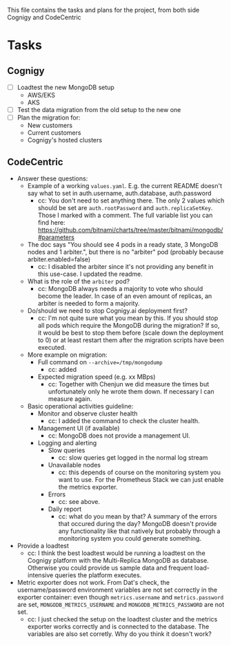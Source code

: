 This file contains the tasks and plans for the project, from both side Cognigy and CodeCentric

# Tasks
## Cognigy

- [ ] Loadtest the new MongoDB setup
  - AWS/EKS
  - AKS
- [ ] Test the data migration from the old setup to the new one
- [ ] Plan the migration for:
  - New customers
  - Current customers
  - Cognigy's hosted clusters

## CodeCentric
- Answer these questions:
  - Example of a working `values.yaml`. E.g. the current README doesn't say what to set in auth.username, auth.database, auth.password
    - cc: You don't need to set anything there. The only 2 values which should be set are `auth.rootPassword` and `auth.replicaSetKey`. Those I marked with a comment. The full variable list you can find here: https://github.com/bitnami/charts/tree/master/bitnami/mongodb/#parameters
  - The doc says "You should see 4 pods in a ready state, 3 MongoDB nodes and 1 arbiter.", but there is no "arbiter" pod (probably because arbiter.enabled=false)
    - cc: I disabled the arbiter since it's not providing any benefit in this use-case. I updated the readme.
  - What is the role of the `arbiter` pod?
    - cc: MongoDB always needs a majority to vote who should become the leader. In case of an even amount of replicas, an arbiter is needed to form a majority.
  - Do/should we need to stop Cognigy.ai deployment first?
    - cc: I'm not quite sure what you mean by this. If you should stop all pods which require the MongoDB during the migration? If so, it would be best to stop them before (scale down the deployment to 0) or at least restart them after the migration scripts have been executed.
  - More example on migration:
    - Full command on `--archive=/tmp/mongodump`
      - cc: added
    - Expected migration speed (e.g. xx MBps)
      - cc: Together with Chenjun we did measure the times but unfortunately only he wrote them down. If necessary I can measure again.
  - Basic operational activities guideline:
    - Monitor and observe cluster health
      - cc: I added the command to check the cluster health.
    - Management UI (if available)
      - cc: MongoDB does not provide a management UI.
    - Logging and alerting
      - Slow queries
        - cc: slow queries get logged in the normal log stream
      - Unavailable nodes
        - cc: this depends of course on the monitoring system you want to use. For the Prometheus Stack we can just enable the metrics exporter.
      - Errors
        - cc: see above.
      - Daily report
        - cc: what do you mean by that? A summary of the errors that occured during the day? MongoDB doesn't provide any functionality like that natively but probably through a monitoring system you could generate something.
- Provide a loadtest
  - cc: I think the best loadtest would be running a loadtest on the Cognigy platform with the Multi-Replica MongoDB as database. Otherwise you could provide us sample data and frequent load-intensive queries the platform executes.
- Metric exporter does not work. From Dat's check, the username/password environment variables are not set correctly in the exporter container: even though `metrics.username` and `metrics.password` are set, `MONGODB_METRICS_USERNAME` and `MONGODB_METRICS_PASSWORD` are not set.
  - cc: I just checked the setup on the loadtest cluster and the metrics exporter works correctly and is connected to the database. The variables are also set corretly. Why do you think it doesn't work?
